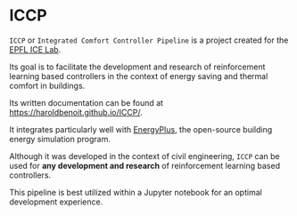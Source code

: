 # ICCP
`ICCP` or `Integrated Comfort Controller Pipeline` is a project created for the [EPFL ICE Lab](https://www.epfl.ch/labs/ice/).

Its goal is to facilitate the development and research of reinforcement learning based controllers in the context of energy saving and thermal comfort in buildings.

Its written documentation can be found at https://haroldbenoit.github.io/ICCP/.

It integrates particularly well with [EnergyPlus](https://energyplus.net/), the  open-source building energy simulation program.

Although it was developed in the context of civil engineering, `ICCP` can be used for **any development and research** of reinforcement learning based controllers.

This pipeline is best utilized within a Jupyter notebook for an optimal development experience.
